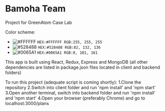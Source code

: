 # Bamoha Team 
Project for GreenAtom Case Lab

Color scheme:
- ![#FFFFFF](https://placehold.it/15/FFFFFF/000000?text=+) `HEX:#FFFFFF RGB:255, 255, 255`
- ![#528488](https://placehold.it/15/528488/000000?text=+) `HEX:#528488 RGB:82, 132, 136`
- ![#0065A1](https://placehold.it/15/0065A1/000000?text=+) `HEX:#0065A1 RGB:0, 101, 161`

This app is built using React, Redux, Express and MongoDB (all other dependencies are listed in package.json files located in client and backend folders)

To run this project (adequate script is coming shortly):
  1.Clone the repository
  2.Switch into client folder and run 'npm install' and 'npm start'
  3.Open another terminal, switch into backend folder and run 'npm install' and 'npm start'
  4.Open your browser (preferably Chrome) and go to localhost:3000/plans
